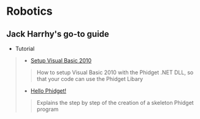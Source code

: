 # Robotics
## Jack Harrhy's go-to guide

+ Tutorial
> + [Setup Visual Basic 2010](setup.html)
> > How to setup Visual Basic 2010 with the Phidget .NET DLL, so that your code can use the Phidget Libary
> + [Hello Phidget!](helloPhidget.html)
> > Explains the step by step of the creation of a skeleton Phidget program
